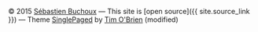 
&copy; 2015 [Sébastien Buchoux](https://seb-buch.github.io/)
&mdash;
This site is [open source]({{ site.source_link }})
&mdash;
Theme [SinglePaged](https://github.com/t413/SinglePaged) by [Tim O'Brien](http://t413.com/) (modified)
